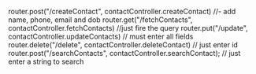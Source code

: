 router.post("/createContact", contactController.createContact) //- add name, phone, email and dob
router.get("/fetchContacts", contactController.fetchContacts) //just fire the query
router.put("/update", contactController.updateContacts) // must enter all fields
router.delete("/delete", contactController.deleteContact) // just enter id
router.post("/searchContacts", contactController.searchContact); // just enter a string to search

